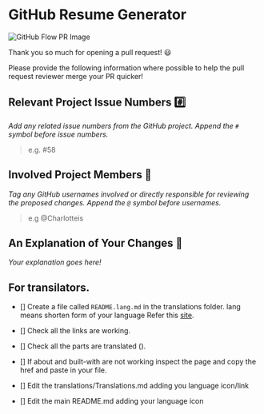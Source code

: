 # GitHub Resume Generator

![GitHub Flow PR Image](http://i.imgur.com/9flS3QU.png)

Thank you so much for opening a pull request! :smiley:

Please provide the following information where possible to help the pull request reviewer merge your PR quicker!

## Relevant Project Issue Numbers :hash:

_Add any related issue numbers from the GitHub project. Append the `#` symbol before issue numbers._

> e.g. #58

## Involved Project Members :bust_in_silhouette:

_Tag any GitHub usernames involved or directly responsible for reviewing the proposed changes. Append the `@` symbol before usernames._

> e.g @Charlotteis

## An Explanation of Your Changes :speech_balloon:

_Your explanation goes here!_

## For transilators.

- [] Create a file called `README.lang.md` in the translations folder.
  lang means shorten form of your language Refer this [site](https://meta.wikimedia.org/wiki/Template:List_of_language_names_ordered_by_code).

- [] Check all the links are working.

- [] Check all the parts are translated ().
- [] If about and built-with are not working inspect the page and copy the href and paste in your file.
- [] Edit the translations/Translations.md adding you language icon/link
- [] Edit the main README.md adding your language icon

<!-- ## Any Screenshots of Your Changes :camera:

*Your screenshots go here! Use Markdown Syntax to embed images.* -->
